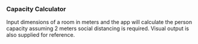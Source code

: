 ### Capacity Calculator

Input dimensions of a room in meters and the app will calculate the person capacity assuming 2 meters social distancing is required. Visual output is also supplied for reference.




